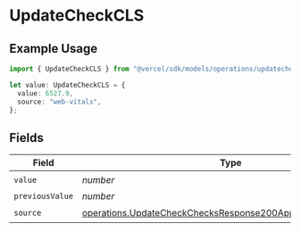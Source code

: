 # UpdateCheckCLS

## Example Usage

```typescript
import { UpdateCheckCLS } from "@vercel/sdk/models/operations/updatecheck.js";

let value: UpdateCheckCLS = {
  value: 6527.9,
  source: "web-vitals",
};
```

## Fields

| Field                                                                                                                                        | Type                                                                                                                                         | Required                                                                                                                                     | Description                                                                                                                                  |
| -------------------------------------------------------------------------------------------------------------------------------------------- | -------------------------------------------------------------------------------------------------------------------------------------------- | -------------------------------------------------------------------------------------------------------------------------------------------- | -------------------------------------------------------------------------------------------------------------------------------------------- |
| `value`                                                                                                                                      | *number*                                                                                                                                     | :heavy_check_mark:                                                                                                                           | N/A                                                                                                                                          |
| `previousValue`                                                                                                                              | *number*                                                                                                                                     | :heavy_minus_sign:                                                                                                                           | N/A                                                                                                                                          |
| `source`                                                                                                                                     | [operations.UpdateCheckChecksResponse200ApplicationJSONSource](../../models/operations/updatecheckchecksresponse200applicationjsonsource.md) | :heavy_check_mark:                                                                                                                           | N/A                                                                                                                                          |